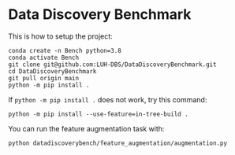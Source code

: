 # Data Discovery Benchmark

This is how to setup the project:
```
conda create -n Bench python=3.8
conda activate Bench
git clone git@github.com:LUH-DBS/DataDiscoveryBenchmark.git
cd DataDiscoveryBenchmark
git pull origin main
python -m pip install .
```

If `python -m pip install .` does not work, try this command:
```
python -m pip install --use-feature=in-tree-build .
```

You can run the feature augmentation task with:
```
python datadiscoverybench/feature_augmentation/augmentation.py
```
